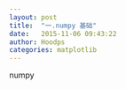 ```yaml
---
layout: post
title:  "一.numpy 基础"
date:   2015-11-06 09:43:22
author: Hoodps
categories: matplotlib
---
```


numpy
